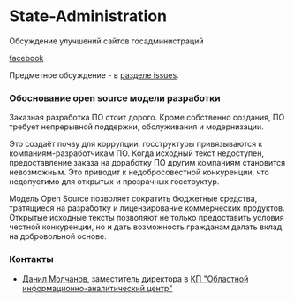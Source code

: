 State-Administration
====================

Обсуждение улучшений сайтов госадминистраций

[facebook](https://www.facebook.com/groups/MaidanHackthon/permalink/1453820318192664/)


Предметное обсуждение - в [разделе issues](https://github.com/Maidan-hackaton/state-administration/issues).

### Обоснование open source модели разработки

Заказная разработка ПО стоит дорого. Кроме собственно создания, ПО требует непрерывной поддержки, обслуживания и модернизации.

Это создаёт почву для коррупции: госструктуры привязываются к компаниям-разработчикам ПО. Когда исходный текст недоступен, предоставление заказа на доработку ПО другим компаниям становится невозможным. Это приводит к недобросовестной конкуренции, что недопустимо для открытых и прозрачных госструктур.

Модель Open Source позволяет сократить бюджетные средства, тратящиеся на разработку и лицензирование коммерческих продуктов. Открытые исходные тексты позволяют не только предоставить условия честной конкуренции, но и дать возможность гражданам делать вклад на добровольной основе.

### Контакты
* [Данил Молчанов](https://www.facebook.com/molchanov.danil), заместитель директора в [КП "Областной информационно-аналитический центр"
](http://iac.odessa.gov.ua/)
